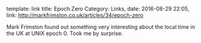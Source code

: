 template: link
title: Epoch Zero
Category: Links, date: 2016-08-29 22:05, link: http://markfrimston.co.uk/articles/34/epoch-zero

Mark Frimston found out something very interesting about the local time in the UK at UNIX epoch 0. Took me by surprise.